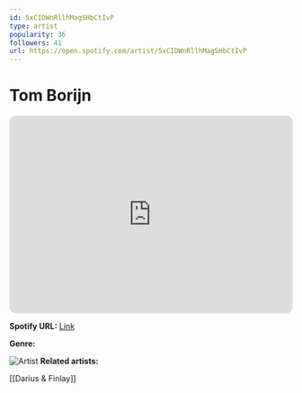 ```yaml
---
id: 5xCIDWnRllhMagSHbCtIvP
type: artist
popularity: 36
followers: 41
url: https://open.spotify.com/artist/5xCIDWnRllhMagSHbCtIvP
---
```

# Tom Borijn

<iframe style="border-radius:12px" src="https://open.spotify.com/embed/artist/5xCIDWnRllhMagSHbCtIvP" width="100%" height="352" frameBorder="0" allowfullscreen="" allow="autoplay; clipboard-write; encrypted-media; fullscreen; picture-in-picture" loading="lazy"></iframe>

**Spotify URL:** [Link](https://open.spotify.com/artist/5xCIDWnRllhMagSHbCtIvP)

**Genre:** 

![Artist](https://i.scdn.co/image/ab67616d0000b2733ca1eb1a4276eaf60834710b)
**Related artists:**

[[Darius & Finlay]]

